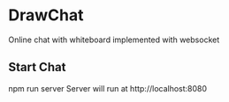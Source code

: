 # DrawChat
Online chat with whiteboard implemented with websocket
## Start Chat
npm run server
Server will run at http://localhost:8080
